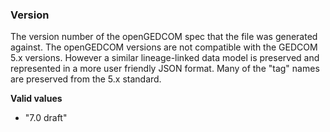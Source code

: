 ### Version
The version number of the openGEDCOM spec that the file was generated against. The openGEDCOM versions are not compatible with the GEDCOM 5.x versions. However a similar lineage-linked data model is preserved and represented in a more user friendly JSON format. Many of the "tag" names are preserved from the 5.x standard.

**Valid values**
* "7.0 draft"